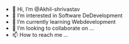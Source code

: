 - 👋 Hi, I’m @Akhil-shrivastav
- 👀 I’m interested in Software DeDevelopment 
- 🌱 I’m currently learning Webdevelopment
- 💞️ I’m looking to collaborate on ...
- 📫 How to reach me ...

<!---
Akhil-shrivastav/Akhil-shrivastav is a ✨ special ✨ repository because its `README.md` (this file) appears on your GitHub profile.
You can click the Preview link to take a look at your changes.
--->

